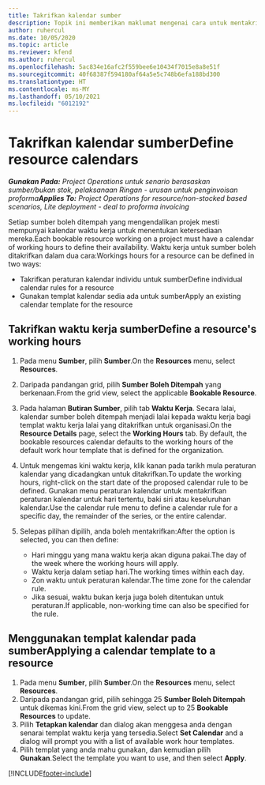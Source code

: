 ```yaml
---
title: Takrifkan kalendar sumber
description: Topik ini memberikan maklumat mengenai cara untuk mentakrifkan kalendar waktu kerja untuk sumber dalam Project Operations.
author: ruhercul
ms.date: 10/05/2020
ms.topic: article
ms.reviewer: kfend
ms.author: ruhercul
ms.openlocfilehash: 5ac834e16afc2f559bee6e10434f7015e8a8e51f
ms.sourcegitcommit: 40f68387f594180af64a5e5c748b6efa188bd300
ms.translationtype: HT
ms.contentlocale: ms-MY
ms.lasthandoff: 05/10/2021
ms.locfileid: "6012192"
---
```

# <a name="define-resource-calendars"></a><span data-ttu-id="b88df-103">Takrifkan kalendar sumber</span><span class="sxs-lookup"><span data-stu-id="b88df-103">Define resource calendars</span></span>

<span data-ttu-id="b88df-104">_**Gunakan Pada:** Project Operations untuk senario berasaskan sumber/bukan stok, pelaksanaan Ringan - urusan untuk penginvoisan proforma_</span><span class="sxs-lookup"><span data-stu-id="b88df-104">_**Applies To:** Project Operations for resource/non-stocked based scenarios, Lite deployment - deal to proforma invoicing_</span></span>

<span data-ttu-id="b88df-105">Setiap sumber boleh ditempah yang mengendalikan projek mesti mempunyai kalendar waktu kerja untuk menentukan ketersediaan mereka.</span><span class="sxs-lookup"><span data-stu-id="b88df-105">Each bookable resource working on a project must have a calendar of working hours to define their availability.</span></span> <span data-ttu-id="b88df-106">Waktu kerja untuk sumber boleh ditakrifkan dalam dua cara:</span><span class="sxs-lookup"><span data-stu-id="b88df-106">Workings hours for a resource can be defined in two ways:</span></span> 

   - <span data-ttu-id="b88df-107">Takrifkan peraturan kalendar individu untuk sumber</span><span class="sxs-lookup"><span data-stu-id="b88df-107">Define individual calendar rules for a resource</span></span>
   - <span data-ttu-id="b88df-108">Gunakan templat kalendar sedia ada untuk sumber</span><span class="sxs-lookup"><span data-stu-id="b88df-108">Apply an existing calendar template for the resource</span></span>

## <a name="define-a-resources-working-hours"></a><span data-ttu-id="b88df-109">Takrifkan waktu kerja sumber</span><span class="sxs-lookup"><span data-stu-id="b88df-109">Define a resource's working hours</span></span>

1. <span data-ttu-id="b88df-110">Pada menu **Sumber**, pilih **Sumber**.</span><span class="sxs-lookup"><span data-stu-id="b88df-110">On the **Resources** menu, select **Resources**.</span></span>
2. <span data-ttu-id="b88df-111">Daripada pandangan grid, pilih **Sumber Boleh Ditempah** yang berkenaan.</span><span class="sxs-lookup"><span data-stu-id="b88df-111">From the grid view, select the applicable **Bookable Resource**.</span></span>
3. <span data-ttu-id="b88df-112">Pada halaman **Butiran Sumber**, pilih tab **Waktu Kerja**. Secara lalai, kalendar sumber boleh ditempah menjadi lalai kepada waktu kerja bagi templat waktu kerja lalai yang ditakrifkan untuk organisasi.</span><span class="sxs-lookup"><span data-stu-id="b88df-112">On the **Resource Details** page, select the **Working Hours** tab. By default, the bookable resources calendar defaults to the working hours of the default work hour template that is defined for the organization.</span></span>
4. <span data-ttu-id="b88df-113">Untuk mengemas kini waktu kerja, klik kanan pada tarikh mula peraturan kalendar yang dicadangkan untuk ditakrifkan.</span><span class="sxs-lookup"><span data-stu-id="b88df-113">To update the working hours, right-click on the start date of the proposed calendar rule to be defined.</span></span> <span data-ttu-id="b88df-114">Gunakan menu peraturan kalendar untuk mentakrifkan peraturan kalendar untuk hari tertentu, baki siri atau keseluruhan kalendar.</span><span class="sxs-lookup"><span data-stu-id="b88df-114">Use the calendar rule menu to define a calendar rule for a specific day, the remainder of the series, or the entire calendar.</span></span>
5. <span data-ttu-id="b88df-115">Selepas pilihan dipilih, anda boleh mentakrifkan:</span><span class="sxs-lookup"><span data-stu-id="b88df-115">After the option is selected, you can then define:</span></span>

    - <span data-ttu-id="b88df-116">Hari minggu yang mana waktu kerja akan diguna pakai.</span><span class="sxs-lookup"><span data-stu-id="b88df-116">The day of the week where the working hours will apply.</span></span>
    - <span data-ttu-id="b88df-117">Waktu kerja dalam setiap hari.</span><span class="sxs-lookup"><span data-stu-id="b88df-117">The working times within each day.</span></span>
    - <span data-ttu-id="b88df-118">Zon waktu untuk peraturan kalendar.</span><span class="sxs-lookup"><span data-stu-id="b88df-118">The time zone for the calendar rule.</span></span>
    - <span data-ttu-id="b88df-119">Jika sesuai, waktu bukan kerja juga boleh ditentukan untuk peraturan.</span><span class="sxs-lookup"><span data-stu-id="b88df-119">If applicable, non-working time can also be specified for the rule.</span></span>

## <a name="applying-a-calendar-template-to-a-resource"></a><span data-ttu-id="b88df-120">Menggunakan templat kalendar pada sumber</span><span class="sxs-lookup"><span data-stu-id="b88df-120">Applying a calendar template to a resource</span></span>

1. <span data-ttu-id="b88df-121">Pada menu **Sumber**, pilih **Sumber**.</span><span class="sxs-lookup"><span data-stu-id="b88df-121">On the **Resources** menu, select **Resources**.</span></span>
2. <span data-ttu-id="b88df-122">Daripada pandangan grid, pilih sehingga 25 **Sumber Boleh Ditempah** untuk dikemas kini.</span><span class="sxs-lookup"><span data-stu-id="b88df-122">From the grid view, select up to 25 **Bookable Resources** to update.</span></span>
3. <span data-ttu-id="b88df-123">Pilih **Tetapkan kalendar** dan dialog akan menggesa anda dengan senarai templat waktu kerja yang tersedia.</span><span class="sxs-lookup"><span data-stu-id="b88df-123">Select **Set Calendar** and a dialog will prompt you with a list of available work hour templates.</span></span>
4. <span data-ttu-id="b88df-124">Pilih templat yang anda mahu gunakan, dan kemudian pilih **Gunakan**.</span><span class="sxs-lookup"><span data-stu-id="b88df-124">Select the template you want to use, and then select **Apply**.</span></span>


[!INCLUDE[footer-include](../includes/footer-banner.md)]